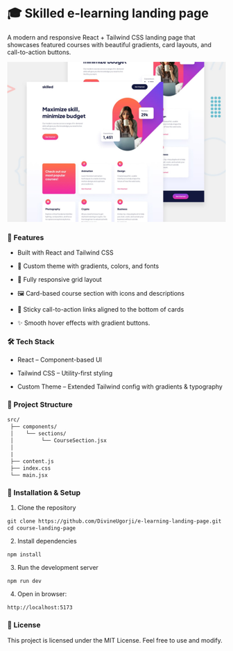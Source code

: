 # 🎓 Skilled e-learning landing page

A modern and responsive React + Tailwind CSS landing page that showcases featured courses with beautiful gradients, card layouts, and call-to-action buttons.

![](./src/assets/design/preview.jpg)

### 🚀 Features

- Built with React and Tailwind CSS

- 🎨 Custom theme with gradients, colors, and fonts

- 📱 Fully responsive grid layout

- 🖼️ Card-based course section with icons and descriptions

- 🔗 Sticky call-to-action links aligned to the bottom of cards

- ✨ Smooth hover effects with gradient buttons.

### 🛠️ Tech Stack

- React – Component-based UI

- Tailwind CSS – Utility-first styling

- Custom Theme – Extended Tailwind config with gradients & typography

### 📂 Project Structure

```
src/
 ├── components/
 │    └── sections/
 │         └── CourseSection.jsx
 │
 |
 ├── content.js
 ├── index.css
 └── main.jsx

```

### 🔧 Installation & Setup

1. Clone the repository

```
git clone https://github.com/DivineUgorji/e-learning-landing-page.git
cd course-landing-page

```

2. Install dependencies

```
npm install
```

3. Run the development server

```
npm run dev
```

4. Open in browser:

```
http://localhost:5173

```

### 📝 License

This project is licensed under the MIT License. Feel free to use and modify.
